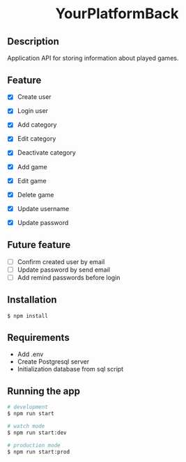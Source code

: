 <p style="font-size: 32px; font-weight: bold;text-align: center">YourPlatformBack</p>



## Description

Application API for storing information about played games.

## Feature

- [x] Create user
- [x] Login user
- [x] Add category
- [x] Edit category
- [x] Deactivate category
- [x] Add game
- [x] Edit game
- [x] Delete game
- [x] Update username
- [x] Update password


## Future feature 

- [ ] Confirm created user by email
- [ ] Update password by send email
- [ ] Add remind passwords before login

## Installation

```bash
$ npm install
```

## Requirements

- Add .env
- Create Postgresql server
- Initialization database from sql script

## Running the app

```bash
# development
$ npm run start

# watch mode
$ npm run start:dev

# production mode
$ npm run start:prod
```

